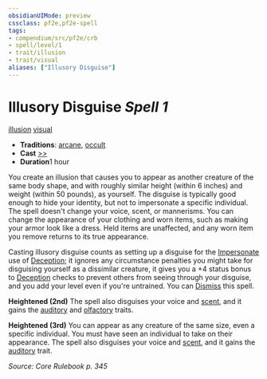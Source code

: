 ```yaml
---
obsidianUIMode: preview
cssclass: pf2e,pf2e-spell
tags:
- compendium/src/pf2e/crb
- spell/level/1
- trait/illusion
- trait/visual
aliases: ["Illusory Disguise"]
---
```

# Illusory Disguise *Spell 1*   
[illusion](../../rules/traits/illusion.md)  [visual](../../rules/traits/visual.md)  

- **Traditions**: [arcane](../../rules/traits/arcane.md), [occult](../../rules/traits/occult.md)
- **Cast** [>>](../../rules/core-rulebook/chapter-9-playing-the-game.md#Actions "Two-Action") 
- **Duration**1 hour

You create an illusion that causes you to appear as another creature of the same body shape, and with roughly similar height (within 6 inches) and weight (within 50 pounds), as yourself. The disguise is typically good enough to hide your identity, but not to impersonate a specific individual. The spell doesn't change your voice, scent, or mannerisms. You can change the appearance of your clothing and worn items, such as making your armor look like a dress. Held items are unaffected, and any worn item you remove returns to its true appearance.

Casting illusory disguise counts as setting up a disguise for the [Impersonate](../../rules/actions/impersonate.md) use of [Deception](../skills.md#Deception); it ignores any circumstance penalties you might take for disguising yourself as a dissimilar creature, it gives you a +4 status bonus to [Deception](../skills.md#Deception) checks to prevent others from seeing through your disguise, and you add your level even if you're untrained. You can [Dismiss](../../rules/actions/dismiss.md) this spell.

**Heightened (2nd)** The spell also disguises your voice and [scent](../../rules/abilities/scent.md), and it gains the [auditory](../../rules/traits/auditory.md) and [olfactory](../../rules/traits/olfactory-b1.md) traits.

**Heightened (3rd)** You can appear as any creature of the same size, even a specific individual. You must have seen an individual to take on their appearance. The spell also disguises your voice and [scent](../../rules/abilities/scent.md), and it gains the [auditory](../../rules/traits/auditory.md) trait.

*Source: Core Rulebook p. 345*